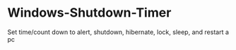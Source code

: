 # Windows-Shutdown-Timer
Set time/count down to alert, shutdown, hibernate, lock, sleep, and restart a pc
